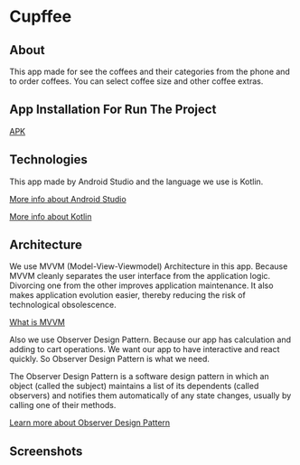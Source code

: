 # Cupffee

## About

This app made for see the coffees and their categories from the phone and to order coffees.
You can select coffee size and other coffee extras.

## App Installation For Run The Project

<a href="https://drive.google.com/file/d/1wmmZ91s6t94WYZFBOGtKo9lNc3lnpwm-/view?usp=sharing"> APK </a>

## Technologies

This app made by Android Studio and the language we use is Kotlin.

<a href="https://developer.android.com/studio"> More info about Android Studio </a>

<a href="https://kotlinlang.org/"> More info about Kotlin </a>

## Architecture

We use MVVM (Model-View-Viewmodel) Architecture in this app. Because MVVM cleanly separates the user interface from the application logic. Divorcing one from the other improves application maintenance. It also makes application evolution easier, thereby reducing the risk of technological obsolescence.

<a href="https://en.wikipedia.org/wiki/Model%E2%80%93view%E2%80%93viewmodel"> What is MVVM </a>

Also we use Observer Design Pattern. Because our app has calculation and adding to cart operations. We want our app to have interactive and react quickly. So Observer Design Pattern is what we need.

The Observer Design Pattern is a software design pattern in which an object (called the subject) maintains a list of its dependents (called observers) and notifies them automatically of any state changes, usually by calling one of their methods.

<a href="https://en.wikipedia.org/wiki/Observer_pattern"> Learn more about Observer Design Pattern </a>

## Screenshots


























